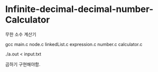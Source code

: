 # Infinite-decimal-decimal-number-Calculator
무한 소수 계산기


gcc main.c node.c linkedList.c expression.c number.c calculator.c

./a.out < input.txt

곱하기 구현해야함.